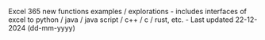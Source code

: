 Excel 365 new functions examples / explorations - includes interfaces of excel to python / java / java script / c++ / c / rust, etc. - Last updated 22-12-2024 (dd-mm-yyyy) 

